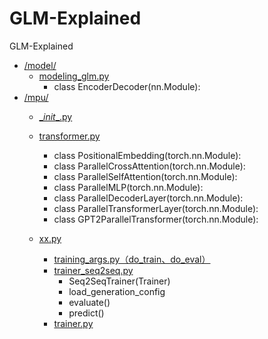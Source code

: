 # GLM-Explained
GLM-Explained

* [/model/](./model/)
   * [modeling_glm.py](/model/modeling_glm.py)
     * class EncoderDecoder(nn.Module):
* [/mpu/](./mpu/)
  * [\__init__.py](/mpu/__init__.py)
  * [transformer.py](/mpu/transformer.py)
    * class PositionalEmbedding(torch.nn.Module):
    * class ParallelCrossAttention(torch.nn.Module):
    * class ParallelSelfAttention(torch.nn.Module):
    * class ParallelMLP(torch.nn.Module):
    * class ParallelDecoderLayer(torch.nn.Module):
    * class ParallelTransformerLayer(torch.nn.Module):
    * class GPT2ParallelTransformer(torch.nn.Module):
   

   * [xx.py](./src/utils/peft_trainer.py) 
     * [training_args.py（do_train、do_eval）](/src/transformers/training_args.py)
     * [trainer_seq2seq.py](/src/transformers/trainer_seq2seq.py)
       * Seq2SeqTrainer(Trainer)
       * load_generation_config
       * evaluate()
       * predict()
     * [trainer.py](/src/transformers/trainer.py)


